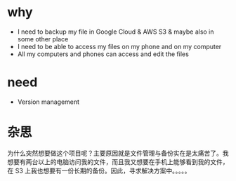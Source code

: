 # why 

- I need to backup my file in Google Cloud & AWS S3 & maybe also in some other place 
- I need to be able to access my files on my phone and on my computer 
- All my computers and phones can access and edit the files 


# need 

- Version management 

# 杂思

为什么突然想要做这个项目呢？主要原因就是文件管理与备份实在是太痛苦了。我想要有两台以上的电脑访问我的文件，而且我又想要在手机上能够看到我的文件，在 S3 上我也想要有一份长期的备份。因此，寻求解决方案中。。。。。